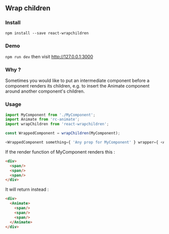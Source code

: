 ## Wrap children

### Install
`npm install --save react-wrapchildren`

### Demo
`npm run dev` then visit http://127.0.0.1:3000

### Why ?
Sometimes you would like to put an intermediate component before a component
renders its children, e.g. to insert the Animate component around another
component's children.

### Usage
```js
import MyComponent from './MyComponent';
import Animate from 'rc-animate';
import wrapChildren from 'react-wrapchildren';

const WrappedComponent = wrapChildren(MyComponent);

<WrappedComponent something={ 'Any prop for MyComponent' } wrapper={ <Animate transitionName='fade'/> }/>
```

If the render function of MyComponent renders this :
```html
<div>
  <span/>
  <span/>
  <span/>
</div>
```

It will return instead :
```html
<div>
  <Animate>
    <span/>
    <span/>
    <span/>
  </Animate>
</div>
```
